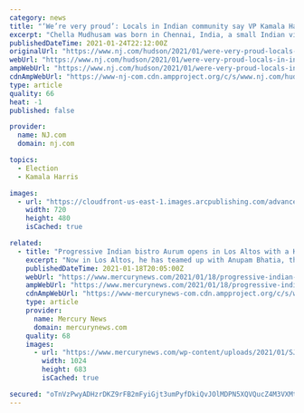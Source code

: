 ```yaml
---
category: news
title: "‘We’re very proud’: Locals in Indian community say VP Kamala Harris is opening new doors"
excerpt: "Chella Mudhusam was born in Chennai, India, a small Indian village where Vice President Kamala Harris has ancestral roots. As the village chanted and celebrated her taking the oath for the U.S. office,"
publishedDateTime: 2021-01-24T22:12:00Z
originalUrl: "https://www.nj.com/hudson/2021/01/were-very-proud-locals-in-indian-community-say-vp-kamala-harris-is-opening-new-doors.html"
webUrl: "https://www.nj.com/hudson/2021/01/were-very-proud-locals-in-indian-community-say-vp-kamala-harris-is-opening-new-doors.html"
ampWebUrl: "https://www.nj.com/hudson/2021/01/were-very-proud-locals-in-indian-community-say-vp-kamala-harris-is-opening-new-doors.html?outputType=amp"
cdnAmpWebUrl: "https://www-nj-com.cdn.ampproject.org/c/s/www.nj.com/hudson/2021/01/were-very-proud-locals-in-indian-community-say-vp-kamala-harris-is-opening-new-doors.html?outputType=amp"
type: article
quality: 66
heat: -1
published: false

provider:
  name: NJ.com
  domain: nj.com

topics:
  - Election
  - Kamala Harris

images:
  - url: "https://cloudfront-us-east-1.images.arcpublishing.com/advancelocal/CQJXDL4EVFCLPP5QSU7D6YC4NM.jpg"
    width: 720
    height: 480
    isCached: true

related:
  - title: "Progressive Indian bistro Aurum opens in Los Altos with a Kamala Harris tribute feast"
    excerpt: "Now in Los Altos, he has teamed up with Anupam Bhatia, the restaurateur who founded Broadway Masala in Redwood City, to open a contemporary Indian bistro called Aurum. After a soft opening, Aurum — the name,"
    publishedDateTime: 2021-01-18T20:05:00Z
    webUrl: "https://www.mercurynews.com/2021/01/18/progressive-indian-bistro-aurum-opens-in-los-altos-with-a-kamala-harris-tribute-feast/"
    ampWebUrl: "https://www.mercurynews.com/2021/01/18/progressive-indian-bistro-aurum-opens-in-los-altos-with-a-kamala-harris-tribute-feast/amp/"
    cdnAmpWebUrl: "https://www-mercurynews-com.cdn.ampproject.org/c/s/www.mercurynews.com/2021/01/18/progressive-indian-bistro-aurum-opens-in-los-altos-with-a-kamala-harris-tribute-feast/amp/"
    type: article
    provider:
      name: Mercury News
      domain: mercurynews.com
    quality: 68
    images:
      - url: "https://www.mercurynews.com/wp-content/uploads/2021/01/SJM-L-AURUM-0118.jpg?w=1024&h=683"
        width: 1024
        height: 683
        isCached: true

secured: "oTnVzPwyADHzrDKZ9rFB2mFyiGjt3umPyfDkiQvJOlMDPN5XQVQucZ4M3VXMtjTDUAnVbl6fS6US5+yj3vwKgnHobeTwZ0Ti4f/UwJttmkxxz6m1J1deSXH1QXMrH/P1MQ0n97byvelA0B351irPuNqk1wTC/ENJ2+pV4SVTNlnmeCa6VIAdFc/d6Q8DZ9n3JiMNsEAF1qmFk9Sd0ZG0KsPQlEAJdSShdm49kNoxfNHjgomPd1E9gG54dekQOKyR4vEg/bSDUhd6hWD6HGoBd2u+Tnx92t50CsbWOhFVau2gc2YpebsUPSiJ/qYgeeZ9K3Zj9+GWRe83r302lPKzboNNk2oRrPLJVzwT3PSoLoY=;G1RDEPKZir8L85CoqInv8g=="
---
```


